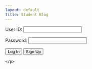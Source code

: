 ```yaml
---
layout: default
title: Student Blog
---
```

<html lang="en">
<style>
  /* Importing Google Fonts */
@import url('https://fonts.googleapis.com/css2?family=Black+Ops+One&family=Roboto:wght@300&display=swap');

/* Button template */
.button {
  width: auto;
  height: auto;
  border-radius: 10px;
  background-color: #21807c;
  border: 3px solid #F748A9;
  font-size: 1.5em;
  display: flex;
  justify-content: center;
  align-items: center;
  grid-column: span 1;
  grid-row: span 1;
  transition: all 0.5s;
}

/* Darkens the background color on hover to create a selecting effect */
.button:hover {
  background-color: #F748A9;
}

/* "row style" is flexible size and aligns pictures in center */
.row {
  align-items: center;
  display: flex;
}

/* "column style" is one-third of the width with padding */
.column {
  flex: 16.66%;
  padding: 3px;
}

/* Calculator container */
.calculator-container {
  width: 90vw; /* this width and height is specified for mobile devices by default */
  height: 80vh;
  margin: 0 auto;
  display: grid;
  grid-template-columns: repeat(4, 1fr);
  grid-template-rows: 0.5fr repeat(4, 1fr);
  gap: 10px 10px;
}

@media (min-width: 600px) {
  .calculator-container {
      width: 40vw;
      height: 80vh;
  }
}

/* Calculator buttons styling */
.calculator-number, .calculator-operation, .calculator-clear, .calculator-equals {
  width: auto;
  height: auto;
  border-radius: 10px;
  border: 3px solid #F748A9;
  font-size: 1.5em;
  display: flex;
  justify-content: center;
  align-items: center;
  grid-column: span 1;
  grid-row: span 1;
  transition: all 0.5s;
}

.calculator-clear {
  background-color: #e68b1c;
}

.calculator-equals {
  background-color: #e70f0f;
}

/* JWT login page */
.title {
  font-size: 50px;
  font-weight: bold;
  font-family: Roboto;
  color: #F748A9;
}

.descriptiontext, .inputusername, .inputpassword {
  font-size: 30px;
  font-family: 'Black Ops One', system-ui;
  color: #FFC8C5;
}

.inputpassword {
  color: #F748A9;
}

.signup-button, .delete-button, .update-button {
  width: auto;
  height: auto;
  border-radius: 10px;
  border: 3px solid #F748A9;
  font-size: 1.5em;
  display: flex;
  justify-content: center;
  align-items: center;
  grid-column: span 1;
  grid-row: span 1;
  transition: all 0.5s;
  color: white;
}

.signup-button {
  background-color: #000000;
}

.delete-button {
  background-color: red;
}

.update-button {
  background-color: green;
}

body {
  background: url({{site.baseurl}}/images/logincar.gif);
  background-size: cover;
}

</style>
<head>
<script>
    //import { uri, options } from '{{site.baseurl}}/assets/js/api/config.js';

    function login_user() {
      const enteredUid = document.getElementById("uid").value;
      const enteredPassword = document.getElementById("password").value;
      console.log("Uid = " + enteredUid)
      console.log("Password = " + enteredPassword)
      const signupHeaders = new Headers();
      signupHeaders.set('111', '222');
      
      signupHeaders.set("Accept", "*/*");
      signupHeaders.set("Accept-Language", "en-US,en;q=0.9");
      signupHeaders.set("Content-Type", "application/json");

      login_api(enteredUid,enteredPassword)
        
      }
    

    function login_api(uid, pw){
      var myHeaders = new Headers();
      myHeaders.append("Accept", "*/*");
      myHeaders.append("Accept-Language", "en-US,en;q=0.9");
      myHeaders.append("Content-Type", "application/json");
      //myHeaders.append("Cookie", "jwt=eyJ0eXAiOiJKV1QiLCJhbGciOiJIUzI1NiJ9.eyJfdWlkIjoidG9ueSJ9.jEShka0oXI1-uCuSTfo3ed5WRw3ASLNV0Tpn1kc5GB0");
      myHeaders.append("Authorization", "Bearer eyJhbGciOiJIUzI1NiJ9.e30.BSQAHTECtxHe2dzC75Ijpz18pTmjDb1q6WWrJMOLlm0");
      myHeaders.append("Cookie", "jwt=eyJhbGciOiJIUzI1NiIsInR5cCI6IkpXVCJ9.eyJfdWlkIjoibWJhNCJ9.oBlUf7JKmb_rLaoAFJ55yUs-70O7NUAFE6ALOXOviUc");

var raw = "";

var requestOptions = {
  method: 'GET',
  headers: myHeaders,
  body: raw,
  redirect: 'follow'
};

fetch("http://127.0.0.1:8058/api/users", requestOptions)
  .then(response => response.text())
  .then(result => console.log(result))
  .catch(error => console.log('error', error));

      var raw = JSON.stringify({
          "uid": uid,
          "password": pw
        });

      var requestOptions = {
          method: 'POST',
          headers: myHeaders,
          body: raw,
          redirect: 'follow'
        };

      fetch("http://127.0.0.1:8058/api/users/authenticate", requestOptions)
          .then(response => {
            if (response.ok) {
                console.log("User logged in successfully");
                window.location.href = "{{site.baseurl}}/main"

              } else {
                console.error("User login failed");
                // You can handle failed login attempts here
                const errorMessageDiv = document.getElementById('errorMessage');
                errorMessageDiv.innerHTML = '<label style="color: red;">User Login Failed</label>';
              }
          })
          .then(result => { 
            console.log(result);
            
            })
          .catch(error => console.log('error', error));
          

      
      //return response
    }


  </script>
  <meta charset="UTF-8">
  <meta name="viewport" content="width=device-width, initial-scale=1.0">
  <title>Login Page</title>
  <link rel="stylesheet" href="styles.css"> <!-- Include the compiled CSS file -->
</head>

<body>
  <!-- Your HTML login form -->
  <div id="errorMessage"></div>
  <form action="javascript:login_user()">
    <p><label for="uid">User ID:</label>
      <input type="text" name="uid" id="uid" required>
    </p>
    <p><label for="password">Password:</label>
      <input type="password" name="password" id="password" required>
    </p>
    <p>
     <button class="button-spacing">Log In</button>
          <button onClick = "window.location.href ='{{site.baseurl}}/signup'" class="button-spacing" >Sign Up</button>

      
    </p>
  </form>

  <!-- Your JavaScript code -->
  
</body>

</html>